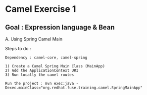 Camel Exercise 1
================

Goal : Expression language & Bean
---------------------------------

A. Using Spring Camel Main

Steps to do :

    Dependency : camel-core, camel-spring

    1) Create a Camel Spring Main Class (MainApp)
    2) Add the ApplicationContext URI
    3) Run locally the camel routes

    Run the project : mvn exec:java -Dexec.mainClass="org.redhat.fuse.training.camel.SpringMainApp"
